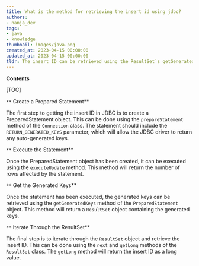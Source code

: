 ```yaml
---
title: What is the method for retrieving the insert id using jdbc?
authors:
- nanja_dev
tags:
- java
- knowledge
thumbnail: images/java.png
created_at: 2023-04-15 00:00:00
updated_at: 2023-04-15 00:00:00
tldr: The insert ID can be retrieved using the ResultSet`s getGeneratedKeys() method.
---
```


**Contents**

[TOC]

`**` Create a Prepared Statement**

The first step to getting the insert ID in JDBC is to create a PreparedStatement object. This can be done using the `prepareStatement` method of the `Connection` class. The statement should include the `RETURN_GENERATED_KEYS` parameter, which will allow the JDBC driver to return any auto-generated keys.

`**` Execute the Statement**

Once the PreparedStatement object has been created, it can be executed using the `executeUpdate` method. This method will return the number of rows affected by the statement.

`**` Get the Generated Keys**

Once the statement has been executed, the generated keys can be retrieved using the `getGeneratedKeys` method of the `PreparedStatement` object. This method will return a `ResultSet` object containing the generated keys.

`**` Iterate Through the ResultSet**

The final step is to iterate through the `ResultSet` object and retrieve the insert ID. This can be done using the `next` and `getLong` methods of the `ResultSet` class. The `getLong` method will return the insert ID as a long value.
